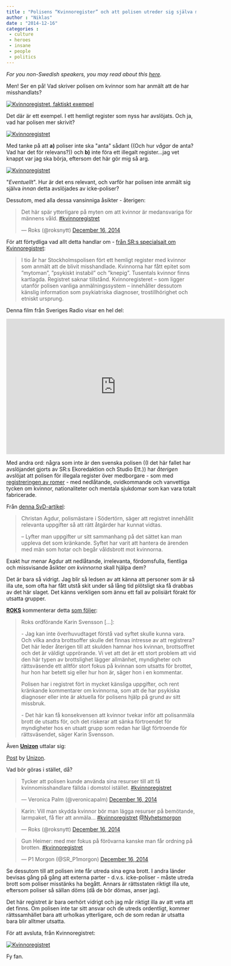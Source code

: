 ```yaml
---
title : "Polisens “Kvinnoregister” och att polisen utreder sig själva måste upphöra"
author : "Niklas"
date : "2014-12-16"
categories : 
 - culture
 - heroes
 - insane
 - people
 - politics
---
```


_For you non-Swedish speakers, you may read about this [here](http://www.thelocal.se/20141216/thousands-of-women-in-secret-abuse-file)._

Men! Ser en på! Vad skriver polisen om kvinnor som har anmält att de har misshandlats?

[![Kvinnoregistret, faktiskt exempel](https://niklasblog.com/wp-content/2014-12-16_08-59-510x235.png)](https://niklasblog.com/wp-content/2014-12-16_08-59.png)

Det där är ett exempel. I ett hemligt register som nyss har avslöjats. Och ja, vad har polisen mer skrivit?

[![Kvinnoregistret](https://niklasblog.com/wp-content/2014-12-16_09-00-2.png)](https://niklasblog.com/wp-content/2014-12-16_09-00-2.png)

Med tanke på att **a)** poliser inte ska "anta" sådant ((Och hur _vågar_ de anta? Vad har det för relevans?)) och **b)** inte föra ett illegalt register...jag vet knappt var jag ska börja, eftersom det här gör mig så arg.

[![Kvinnoregistret](https://niklasblog.com/wp-content/2014-12-16_09-00-510x54.png)](https://niklasblog.com/wp-content/2014-12-16_09-00.png)

"_Eventuellt_". Hur är det ens relevant, och varför har polisen inte anmält sig själva _innan_ detta avslöjades av icke-poliser?

Dessutom, med alla dessa vansinniga åsikter - återigen:

<blockquote class="twitter-tweet" data-partner="tweetdeck"><p>Det här spär ytterligare på myten om att kvinnor är medansvariga för männens våld. <a href="https://twitter.com/hashtag/kvinnoregistret?src=hash">#kvinnoregistret</a></p>— Roks (@roksnytt) <a href="https://twitter.com/roksnytt/status/544735265714360320">December 16, 2014</a></blockquote>
<script async src="//platform.twitter.com/widgets.js" charset="utf-8"></script>

För att förtydliga vad allt detta handlar om - [från SR:s specialsajt om Kvinnoregistret](http://sverigesradio.se/kvinnoregistret/):

> I tio år har Stockholmspolisen fört ett hemligt register med kvinnor som anmält att de blivit misshandlade. Kvinnorna har fått epitet som ”mytoman”, ”psykiskt instabil” och ”knepig”. Tusentals kvinnor finns kartlagda. Registret saknar tillstånd. Kvinnoregisteret – som ligger utanför polisen vanliga anmälningssystem – innehåller dessutom känslig information som psykiatriska diagnoser, trostillhörighet och etniskt ursprung.

Denna film från Sveriges Radio visar en hel del:

<iframe src="http://csp.picsearch.com/video?a=geYJ69R8ulgrPofK0oMSPPTAls9aM3NFob--YneqMFXlDttPET91SCZTyWC7KRA4zgTW3SFMh3xx-KC7CyQg8izeehezo0J6MRWiQtkMTfTUP9ymbsACoKf7oDd5wDCMrQB8G6lLwq-3RqxOQR4ZBGCTpXWzCqyS" width="579" height="358" frameborder="0"></iframe>

Med andra ord: några som inte är den svenska polisen ((I det här fallet har avslöjandet gjorts av SR:s Ekoredaktion och Studio Ett.)) har _återigen_ avslöjat att polisen för illegala register över medborgare - som med [registreringen av romer](http://www.dn.se/stories/polisens-registrering-av-romer/) - med nedlåtande, ovidkommande och vanvettiga tycken om kvinnor, nationaliteter och mentala sjukdomar som kan vara totalt fabricerade.

Från [denna SvD-artikel](http://mobil.svd.se/nyheter/hemligt-polisregister-over-kvinnor_svd-4191783):

> Christan Agdur, polismästare i Södertörn, säger att registret innehållit relevanta uppgifter så att rätt åtgärder har kunnat vidtas.
> 
> – Lyfter man uppgifter ur sitt sammanhang på det sättet kan man uppleva det som kränkande. Syftet har varit att hantera de ärenden med män som hotar och begår våldsbrott mot kvinnorna.

Exakt hur menar Agdur att nedlåtande, irrelevanta, fördomsfulla, fientliga och missvisande åsikter _om kvinnorna_ skall hjälpa dem?

Det är bara så vidrigt. Jag blir så ledsen av att känna att personer som är så illa ute, som ofta har fått utstå skit under så lång tid plötsligt ska få drabbas av det här slaget. Det känns verkligen som ännu ett fall av polisiärt förakt för utsatta grupper.

**[ROKS](http://www.roks.se)** kommenterar detta [som följer](http://www.mynewsdesk.com/se/roks/pressreleases/roks-ordfoerande-om-registret-mycket-upproerande-1099258):

> Roks ordförande Karin Svensson \[...\]:
> 
> \- Jag kan inte överhuvudtaget förstå vad syftet skulle kunna vara. Och vilka andra brottsoffer skulle det finnas intresse av att registrera? Det här leder återigen till att skulden hamnar hos kvinnan, brottsoffret och det är väldigt upprörande. Vi vet att det är ett stort problem att vid den här typen av brottslighet lägger allmänhet, myndigheter och rättsväsende ett alltför stort fokus på kvinnan som utsatts för brottet, hur hon har betett sig eller hur hon är, säger hon i en kommentar.
> 
> Polisen har i registret fört in mycket känsliga uppgifter, och rent kränkande kommentarer om kvinnorna, som att de har psykiska diagnoser eller inte är aktuella för polisens hjälp på grund av sitt missbruk.
> 
> \- Det här kan få konsekvensen att kvinnor tvekar inför att polisanmäla brott de utsatts för, och det riskerar att sänka förtroendet för myndigheter hos en utsatt grupp som redan har lågt förtroende för rättsväsendet, säger Karin Svensson.

Även [**Unizon**](http://www.kvinnojouren.se) uttalar sig:

<script>(function(d, s, id) { var js, fjs = d.getElementsByTagName(s)[0]; if (d.getElementById(id)) return; js = d.createElement(s); js.id = id; js.src = "//connect.facebook.net/en_US/all.js#xfbml=1"; fjs.parentNode.insertBefore(js, fjs); }(document, 'script', 'facebook-jssdk'));</script>

[Post](https://www.facebook.com/unizonjourer/posts/1582322152003210) by [Unizon](https://www.facebook.com/unizonjourer).

Vad bör göras i stället, då?

<blockquote class="twitter-tweet" data-partner="tweetdeck"><p>Tycker att polisen kunde använda sina resurser till att få kvinnomisshandlare fällda i domstol istället. <a href="https://twitter.com/hashtag/kvinnoregistret?src=hash">#kvinnoregistret</a></p>— Veronica Palm (@veronicapalm) <a href="https://twitter.com/veronicapalm/status/544741245026041857">December 16, 2014</a></blockquote>
<script async src="//platform.twitter.com/widgets.js" charset="utf-8"></script>

<blockquote class="twitter-tweet" data-partner="tweetdeck"><p>Karin: Vill man skydda kvinnor bör man lägga resurser på bemötande, larmpaket, få fler att anmäla... <a href="https://twitter.com/hashtag/kvinnoregistret?src=hash">#kvinnoregistret</a> <a href="https://twitter.com/Nyhetsmorgon">@Nyhetsmorgon</a></p>— Roks (@roksnytt) <a href="https://twitter.com/roksnytt/status/544770376619028481">December 16, 2014</a></blockquote>
<script async src="//platform.twitter.com/widgets.js" charset="utf-8"></script>

<blockquote class="twitter-tweet" data-partner="tweetdeck"><p>Gun Heimer: med mer fokus på förövarna kanske man får ordning på brotten. <a href="https://twitter.com/hashtag/kvinnoregistret?src=hash">#kvinnoregistret</a></p>— P1 Morgon (@SR_P1morgon) <a href="https://twitter.com/SR_P1morgon/status/544741096979726336">December 16, 2014</a></blockquote>
<script async src="//platform.twitter.com/widgets.js" charset="utf-8"></script>

Se dessutom till att polisen inte får utreda sina egna brott. I andra länder bevisas gång på gång att externa parter - d.v.s. icke-poliser - måste utreda brott som poliser misstänks ha begått. Annars är rättsstaten riktigt illa ute, eftersom poliser så sällan döms (då de bör dömas, anser jag).

Det här registret är bara oerhört vidrigt och jag mår riktigt illa av att veta att det finns. Om polisen inte tar sitt ansvar och de utreds ordentligt, kommer rättssamhället bara att urholkas ytterligare, och de som redan är utsatta bara blir alltmer utsatta.

För att avsluta, från Kvinnoregistret:

[![Kvinnoregistret](https://niklasblog.com/wp-content/2014-12-16_09-00-3.png)](https://niklasblog.com/wp-content/2014-12-16_09-00-3.png)

Fy fan.
